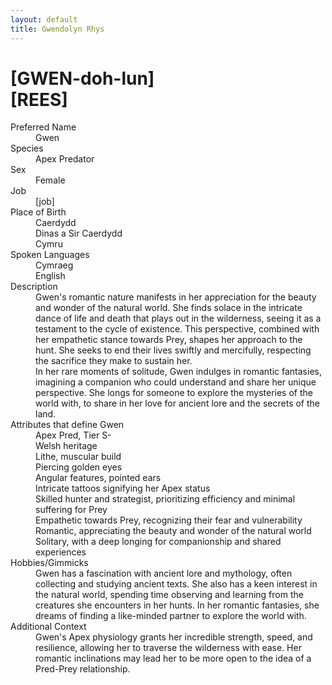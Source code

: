 ```yaml
---
layout: default
title: Gwendolyn Rhys
---
```

# [GWEN-doh-lun]<br>[REES]
<dl>
<dt>Preferred Name</dt>
<dd>Gwen</dd>
<dt>Species</dt>
<dd>Apex Predator</dd>
<dt>Sex</dt>
<dd>Female</dd>
<dt>Job</dt>
<dd>[job]</dd>
<dt>Place of Birth</dt>
<dd>Caerdydd</dd>
<dd>Dinas a Sir Caerdydd</dd>
<dd>Cymru</dd>
<dt>Spoken Languages</dt>
<dd>Cymraeg</dd>
<dd>English</dd>
<dt>Description</dt>
<dd>Gwen's romantic nature manifests in her appreciation for the beauty and wonder of the natural world. She finds solace in the intricate dance of life and death that plays out in the wilderness, seeing it as a testament to the cycle of existence. This perspective, combined with her empathetic stance towards Prey, shapes her approach to the hunt. She seeks to end their lives swiftly and mercifully, respecting the sacrifice they make to sustain her.</dd>
<dd>In her rare moments of solitude, Gwen indulges in romantic fantasies, imagining a companion who could understand and share her unique perspective. She longs for someone to explore the mysteries of the world with, to share in her love for ancient lore and the secrets of the land.</dd>
<dt>Attributes that define Gwen</dt>
<dd>Apex Pred, Tier S-</dd>
<dd>Welsh heritage</dd>
<dd>Lithe, muscular build</dd>
<dd>Piercing golden eyes</dd>
<dd>Angular features, pointed ears</dd>
<dd>Intricate tattoos signifying her Apex status</dd>
<dd>Skilled hunter and strategist, prioritizing efficiency and minimal suffering for Prey</dd>
<dd>Empathetic towards Prey, recognizing their fear and vulnerability</dd>
<dd>Romantic, appreciating the beauty and wonder of the natural world</dd>
<dd>Solitary, with a deep longing for companionship and shared experiences</dd>
<dt>Hobbies/Gimmicks</dt>
<dd>Gwen has a fascination with ancient lore and mythology, often collecting and studying ancient texts. She also has a keen interest in the natural world, spending time observing and learning from the creatures she encounters in her hunts. In her romantic fantasies, she dreams of finding a like-minded partner to explore the world with.</dd>
<dt>Additional Context</dt>
<dd>Gwen's Apex physiology grants her incredible strength, speed, and resilience, allowing her to traverse the wilderness with ease. Her romantic inclinations may lead her to be more open to the idea of a Pred-Prey relationship.</dd>
</dl>